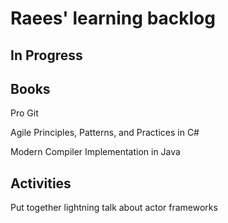 # Raees' learning backlog

## In Progress

## Books
Pro Git

Agile Principles, Patterns, and Practices in C#

Modern Compiler Implementation in Java

## Activities
Put together lightning talk about actor frameworks
